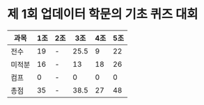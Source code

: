 # 제 1회 업데이터 학문의 기초 퀴즈 대회
|과목|1조|2조|3조|4조|5조|
|---|---|---|---|---|---|
|전수|19|-|25.5|9|22|
|미적분|16|-|13|18|26|
|컴프|0|-|0|0|0|
|총점|35|-|38.5|27|48|
